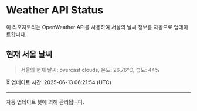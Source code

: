 
# Weather API Status

이 리포지토리는 OpenWeather API를 사용하여 서울의 날씨 정보를 자동으로 업데이트합니다.

## 현재 서울 날씨
> 서울의 현재 날씨: overcast clouds, 온도: 26.76°C, 습도: 44%

⏳ 업데이트 시간: 2025-06-13 06:21:54 (UTC)

---
자동 업데이트 봇에 의해 관리됩니다.
